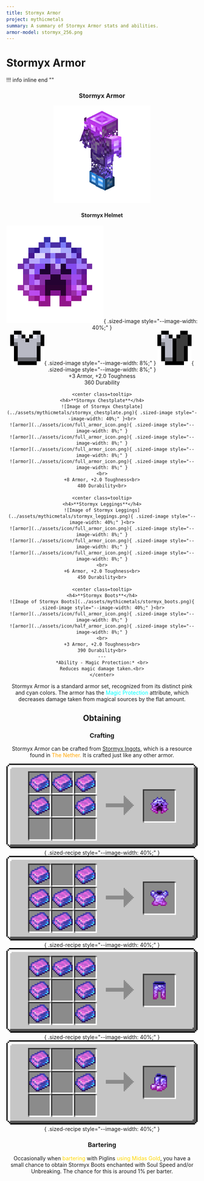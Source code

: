 ```yaml
---
title: Stormyx Armor
project: mythicmetals
summary: A summary of Stormyx Armor stats and abilities.
armor-model: stormyx_256.png
---
```


# Stormyx Armor

!!! info inline end ""
    <center class=tooltip>
    <h3>**Stormyx Armor**</h3>
    ![image of Stormyx Armor model](../assets/armor-models/256/stormyx_256.png)
    <h4>**Stormyx Helmet**</h4>
    ![Image of Stormyx Helmet](../assets/mythicmetals/stormyx_helmet.png){ .sized-image style="--image-width: 40%;" }<br>
    ![armor](../assets/icon/full_armor_icon.png){ .sized-image style="--image-width: 8%;" }
    ![armor](../assets/icon/half_armor_icon.png){ .sized-image style="--image-width: 8%;" }
    <br>
    +3 Armor, +2.0 Toughness<br>
    360 Durability<br>

    <center class=tooltip>
    <h4>**Stormyx Chestplate**</h4>
    ![Image of Stormyx Chestplate](../assets/mythicmetals/stormyx_chestplate.png){ .sized-image style="--image-width: 40%;" }<br>
    ![armor](../assets/icon/full_armor_icon.png){ .sized-image style="--image-width: 8%;" }
    ![armor](../assets/icon/full_armor_icon.png){ .sized-image style="--image-width: 8%;" }
    ![armor](../assets/icon/full_armor_icon.png){ .sized-image style="--image-width: 8%;" }
    ![armor](../assets/icon/full_armor_icon.png){ .sized-image style="--image-width: 8%;" }
    <br>
    +8 Armor, +2.0 Toughness<br>
    480 Durability<br>

    <center class=tooltip>
    <h4>**Stormyx Leggings**</h4>
    ![Image of Stormyx Leggings](../assets/mythicmetals/stormyx_leggings.png){ .sized-image style="--image-width: 40%;" }<br>
    ![armor](../assets/icon/full_armor_icon.png){ .sized-image style="--image-width: 8%;" }
    ![armor](../assets/icon/full_armor_icon.png){ .sized-image style="--image-width: 8%;" }
    ![armor](../assets/icon/full_armor_icon.png){ .sized-image style="--image-width: 8%;" }
    <br>
    +6 Armor, +2.0 Toughness<br>
    450 Durability<br>

    <center class=tooltip>
    <h4>**Stormyx Boots**</h4>
    ![Image of Stormyx Boots](../assets/mythicmetals/stormyx_boots.png){ .sized-image style="--image-width: 40%;" }<br>
    ![armor](../assets/icon/full_armor_icon.png){ .sized-image style="--image-width: 8%;" }
    ![armor](../assets/icon/half_armor_icon.png){ .sized-image style="--image-width: 8%;" }
    <br>
    +3 Armor, +2.0 Toughness<br>
    390 Durability<br>
    ---
    *Ability - Magic Protection:* <br>
    Reduces magic damage taken.<br>
    </center>


Stormyx Armor is a standard armor set, recognized from its distinct pink and cyan colors. The armor has the <span style="color:cyan">Magic Protection</span> attribute, which decreases damage taken from magical sources by the flat amount. 

## Obtaining
### Crafting
Stormyx Armor can be crafted from [Stormyx Ingots](https://youtu.be/nEmXCTZN154), which is a resource found in <span style="color:orange">The Nether.</span> It is crafted just like any other armor.

![vanilla helmet recipe with stormyx ingots](../assets/mythicmetals/recipes/armor/stormyx_helmet.png){ .sized-recipe style="--image-width: 40%;" }<br>
![vanilla chestplate recipe with stormyx ingots](../assets/mythicmetals/recipes/armor/stormyx_chestplate.png){ .sized-recipe style="--image-width: 40%;" }<br>
![vanilla leggings recipe with stormyx ingots](../assets/mythicmetals/recipes/armor/stormyx_leggings.png){ .sized-recipe style="--image-width: 40%;" }<br>
![vanilla boots recipe with stormyx ingots](../assets/mythicmetals/recipes/armor/stormyx_boots.png){ .sized-recipe style="--image-width: 40%;" }<br>
### Bartering
Occasionally when <span style="color:gold">bartering </span> with Piglins <span style="color:gold">using Midas Gold</span>, you have a small chance to obtain Stormyx Boots enchanted with Soul Speed and/or Unbreaking. The chance for this is around 1% per barter. 


